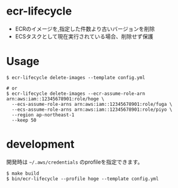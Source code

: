 # ecr-lifecycle

- ECRのイメージを,指定した件数より古いバージョンを削除
- ECSタスクとして現在実行されている場合、削除せず保護

# Usage

```shell script
$ ecr-lifecycle delete-images --template config.yml

# or
$ ecr-lifecycle delete-images --ecr-assume-role-arn arn:aws:iam::12345678901:role/hoge \ 
  --ecs-assume-role-arns arn:aws:iam::12345678901:role/fuga \ 
  --ecs-assume-role-arns arn:aws:iam::12345678901:role/piyo \ 
  --region ap-northeast-1 
  --keep 50
```

# development

開発時は `~/.aws/credentials` のprofileを指定できます。

```shell script
$ make build
$ bin/ecr-lifecycle --profile hoge --template config.yml
```
